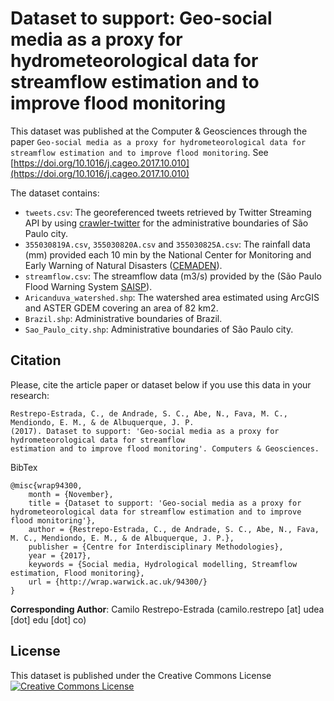 # Dataset to support: Geo-social media as a proxy for hydrometeorological data for streamflow estimation and to improve flood monitoring

This dataset was published at the Computer & Geosciences through the paper `Geo-social media as a proxy for hydrometeorological data for streamflow estimation and to improve flood monitoring`. See [https://doi.org/10.1016/j.cageo.2017.10.010](https://doi.org/10.1016/j.cageo.2017.10.010)

The dataset contains:

- `tweets.csv`: The georeferenced tweets retrieved by Twitter Streaming API by using [crawler-twitter](https://github.com//sidgleyandrade/crawler-twitter) for the administrative boundaries of São Paulo city.
- `355030819A.csv`, `355030820A.csv` and `355030825A.csv`: The rainfall data (mm) provided each 10 min by the National Center for Monitoring and Early Warning of Natural Disasters ([CEMADEN](http://www.cemaden.gov.br/)).
- `streamflow.csv`: The streamflow data (m3/s) provided by the (São Paulo Flood Warning System [SAISP](https://www.saisp.br/estaticos/sitenovo/home.xmlt)).
- `Aricanduva_watershed.shp`: The watershed area estimated using ArcGIS and ASTER GDEM covering an area of 82 km2.
- `Brazil.shp`: Administrative boundaries of Brazil.
- `Sao_Paulo_city.shp`: Administrative boundaries of São Paulo city.

## Citation

Please, cite the article paper or dataset below if you use this data in your research:

    Restrepo-Estrada, C., de Andrade, S. C., Abe, N., Fava, M. C., Mendiondo, E. M., & de Albuquerque, J. P. 
    (2017). Dataset to support: 'Geo-social media as a proxy for hydrometeorological data for streamflow 
    estimation and to improve flood monitoring'. Computers & Geosciences.

BibTex

    @misc{wrap94300,
        month = {November},
        title = {Dataset to support: 'Geo-social media as a proxy for hydrometeorological data for streamflow estimation and to improve flood monitoring'},
        author = {Restrepo-Estrada, C., de Andrade, S. C., Abe, N., Fava, M. C., Mendiondo, E. M., & de Albuquerque, J. P.},
        publisher = {Centre for Interdisciplinary Methodologies},
        year = {2017},
        keywords = {Social media, Hydrological modelling, Streamflow estimation, Flood monitoring},
        url = {http://wrap.warwick.ac.uk/94300/}
    }

**Corresponding Author**:  Camilo Restrepo-Estrada (camilo.restrepo [at] udea [dot] edu [dot] co)

## License

This dataset is published under the Creative Commons License <a rel="license" href="http://creativecommons.org/licenses/by-sa/4.0/"><img alt="Creative Commons License" style="border-width:0" src="https://licensebuttons.net/l/by-sa/4.0/80x15.png" /></a><br/>
